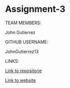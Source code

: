 # Assignment-3

TEAM MEMBERS:

John Gutierrez

GITHUB USERNAME: 

JohnGutierrez13

LINKS:

[Link to repositorie](https://github.com/JohnGutierrez13/Assignment-3/)

[Link to website](https://johngutierrez13.github.io/Assignment-3/)

